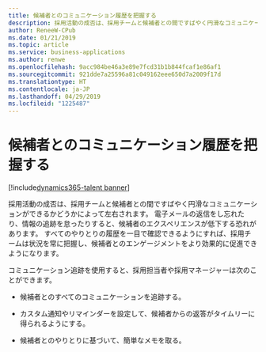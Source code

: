 ```yaml
---
title: 候補者とのコミュニケーション履歴を把握する
description: 採用活動の成否は、採用チームと候補者との間ですばやく円滑なコミュニケーションができるかどうかによって左右されます。
author: ReneeW-CPub
ms.date: 01/21/2019
ms.topic: article
ms.service: business-applications
ms.author: renwe
ms.openlocfilehash: 9acc984be46a3e89e7fcd31b1b844fcaf1e86af1
ms.sourcegitcommit: 921dde7a25596a81c049162eee650d7a2009f17d
ms.translationtype: HT
ms.contentlocale: ja-JP
ms.lasthandoff: 04/29/2019
ms.locfileid: "1225487"
---
```

#  <a name="view-a-history-of-communications-with-a-candidate"></a>候補者とのコミュニケーション履歴を把握する
[!include[dynamics365-talent banner](../../includes/dynamics365-talent.md)]





採用活動の成否は、採用チームと候補者との間ですばやく円滑なコミュニケーションができるかどうかによって左右されます。 電子メールの返信をし忘れたり、情報の追跡を怠ったりすると、候補者のエクスペリエンスが低下する恐れがあります。 すべてのやりとりの履歴を一目で確認できるようにすれば、採用チームは状況を常に把握し、候補者とのエンゲージメントをより効果的に促進できようになります。 

コミュニケーション追跡を使用すると、採用担当者や採用マネージャーは次のことができます。

-   候補者とのすべてのコミュニケーションを追跡する。

-   カスタム通知やリマインダーを設定して、候補者からの返答がタイムリーに得られるようにする。

-   候補者とのやりとりに基づいて、簡単なメモを取る。
